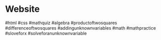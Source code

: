 # Website
#html #css #mathquiz #algebra #productoftwosquares #differenceoftwosquares #addingunknownvariables #math #mathpractice #sloveforx #solveforanunknownvariable
